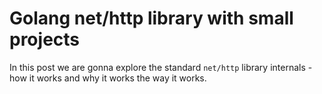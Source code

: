 # Golang net/http library with small projects

In this post we are gonna explore the standard `net/http` library internals - how it works and why it works the way it works.